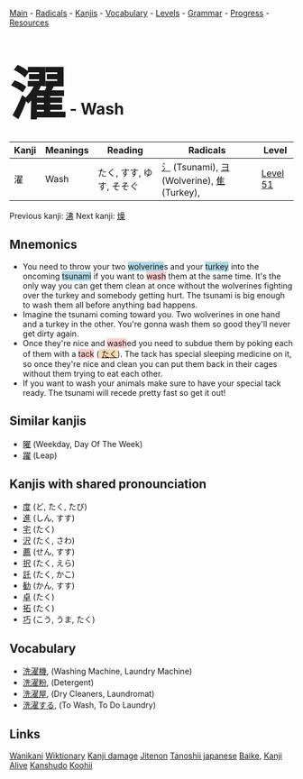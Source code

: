 <style> bigfont {font-size: 100px}</style>
[Main](../README.md) -
[Radicals](../radicals.md) -
[Kanjis](../kanjis.md) -
[Vocabulary](../vocabulary.md) -
[Levels](../levels.md) -
[Grammar](../grammar.md) - 
[Progress](../progress.md) -
[Resources](../resources.md)
# <bigfont> 濯</bigfont> - Wash 

| Kanji | Meanings | Reading | Radicals | Level |
| --- | --- | --- | --- | --- |
| 濯 | Wash | たく, すす, ゆす, そそぐ | [氵](../radicals/氵.md) (Tsunami), [ヨ](../radicals/ヨ.md) (Wolverine), [隹](../radicals/隹.md) (Turkey),  | [Level 51](../levels/wk_level51.md) |

Previous kanji: [沸](沸.md) Next kanji: [燥](燥.md) 

## Mnemonics
 * You need to throw your two <span style="background-color:#ADD8E6"> wolverine</span>s and your <span style="background-color:#ADD8E6"> turkey</span> into the oncoming <span style="background-color:#ADD8E6"> tsunami</span> if you want to <span style="background-color:#ffcccb"> wash</span> them at the same time. It's the only way you can get them clean at once without the wolverines fighting over the turkey and somebody getting hurt. The tsunami is big enough to wash them all before anything bad happens.
* Imagine the tsunami coming toward you. Two wolverines in one hand and a turkey in the other. You're gonna wash them so good they'll never get dirty again.
* Once they're nice and <span style="background-color:#ffcccb"> wash</span>ed you need to subdue them by poking each of them with a <span style="background-color:#ffcccb"> tack</span> (<span style="background-color:#fed8b1"> [たく](https://jisho.org/search/たく)</span>). The tack has special sleeping medicine on it, so once they're nice and clean you can put them back in their cages without them trying to eat each other.
* If you want to wash your animals make sure to have your special tack ready. The tsunami will recede pretty fast so get it out!


## Similar kanjis
 * [曜](曜.md) (Weekday, Day Of The Week)
* [躍](躍.md) (Leap)



## Kanjis with shared pronounciation
 * [度](度.md) (ど, たく, たび)
* [進](進.md) (しん, すす)
* [宅](宅.md) (たく)
* [沢](沢.md) (たく, さわ)
* [薦](薦.md) (せん, すす)
* [択](択.md) (たく, えら)
* [託](託.md) (たく, かこ)
* [勧](勧.md) (かん, すす)
* [卓](卓.md) (たく)
* [拓](拓.md) (たく)
* [巧](巧.md) (こう, うま, たく)



## Vocabulary
 * [洗濯機](../vocabulary/濯.md), (Washing Machine, Laundry Machine)
* [洗濯粉](../vocabulary/濯.md), (Detergent)
* [洗濯屋](../vocabulary/濯.md), (Dry Cleaners, Laundromat)
* [洗濯する](../vocabulary/濯.md), (To Wash, To Do Laundry)




## Links 


[Wanikani](https://www.wanikani.com/kanji/濯)
[Wiktionary](https://en.wiktionary.org/wiki/濯)
[Kanji damage](http://www.kanjidamage.com/kanji/search?utf8=✓&q=濯)
[Jitenon](https://jitenon.com/kanji/濯)
[Tanoshii japanese](https://www.tanoshiijapanese.com/dictionary/kanji.cfm?k=濯)
[Baike](https://baike.baidu.com/item/濯),
[Kanji Alive](https://app.kanjialive.com/濯)
[Kanshudo](https://www.kanshudo.com/searchmn?q=濯)
[Koohii](https://kanji.koohii.com/study/kanji/濯)
